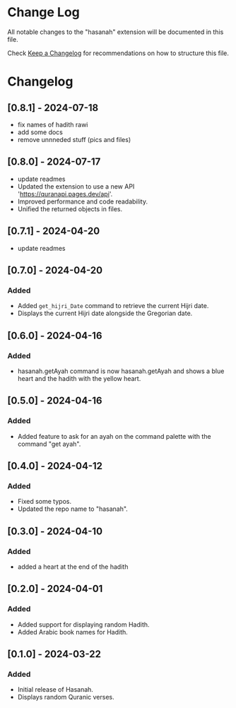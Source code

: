 # Change Log

All notable changes to the "hasanah" extension will be documented in this file.

Check [Keep a Changelog](http://keepachangelog.com/) for recommendations on how to structure this file.

# Changelog

## [0.8.1] - 2024-07-18
- fix names of hadith rawi
- add some docs
- remove unnneded stuff (pics and files)

## [0.8.0] - 2024-07-17
- update readmes
- Updated the extension to use a new API 'https://quranapi.pages.dev/api'.
- Improved performance and code readability.
- Unified the returned objects in files.

## [0.7.1] - 2024-04-20
- update readmes

## [0.7.0] - 2024-04-20
### Added
- Added `get_hijri_Date` command to retrieve the current Hijri date.
- Displays the current Hijri date alongside the Gregorian date.

## [0.6.0] - 2024-04-16
### Added
- hasanah.getAyah command is now hasanah.getAyah and shows a blue heart and the hadith with the yellow heart.

## [0.5.0] - 2024-04-16
### Added
- Added feature to ask for an ayah on the command palette with the command "get ayah".

## [0.4.0] - 2024-04-12
### Added
- Fixed some typos.
- Updated the repo name to "hasanah".

## [0.3.0] - 2024-04-10
### Added
- added a heart at the end of the hadith

## [0.2.0] - 2024-04-01
### Added
- Added support for displaying random Hadith.
- Added Arabic book names for Hadith.

## [0.1.0] - 2024-03-22
### Added
- Initial release of Hasanah.
- Displays random Quranic verses.